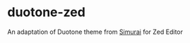 # duotone-zed
An adaptation of Duotone theme from [Simurai](https://github.com/simurai) for Zed Editor
